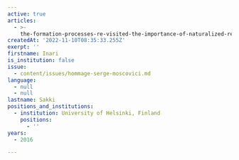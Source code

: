```yaml
---
active: true
articles:
  - >-
    the-formation-processes-re-visited-the-importance-of-naturalized-representations
createdAt: '2022-11-10T08:35:33.255Z'
exerpt: ''
firstname: Inari
is_institution: false
issue:
  - content/issues/hommage-serge-moscovici.md
language:
  - null
  - null
lastname: Sakki
positions_and_institutions:
  - institution: University of Helsinki, Finland
    positions:
      - ''
years:
  - 2016

---
```

